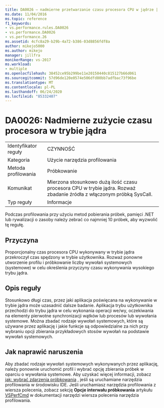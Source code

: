 ```yaml
---
title: DA0026 — nadmierne przetwarzanie czasu procesora CPU w jądrze | Microsoft Docs
ms.date: 11/04/2016
ms.topic: reference
f1_keywords:
- vs.performance.rules.DA0026
- vs.performance.DA0026
- vs.performance.26
ms.assetid: 4cfc8a29-b29b-4a72-b386-03d8856fdf8a
author: mikejo5000
ms.author: mikejo
manager: jillfra
monikerRange: vs-2017
ms.workload:
- multiple
ms.openlocfilehash: 38452ce95b299be11e20150440c815127b66d061
ms.sourcegitcommit: 57d96de120e0574e506dfd80bb7adfbac73f96be
ms.translationtype: MT
ms.contentlocale: pl-PL
ms.lasthandoff: 06/24/2020
ms.locfileid: "85332407"
---
```

# <a name="da0026-excessive-kernel-cpu-time-processing"></a>DA0026: Nadmierne zużycie czasu procesora w trybie jądra

|||
|-|-|
|Identyfikator reguły|CZYNNOŚĆ|
|Kategoria|Użycie narzędzia profilowania|
|Metoda profilowania|Próbkowanie|
|Komunikat|Mierzona stosunkowo dużą ilość czasu procesora CPU w trybie jądra. Rozważ zbadanie źródła z włączonym próbką SysCall.|
|Typ reguły|Informacje|

 Podczas profilowania przy użyciu metod pobierania próbek, pamięci .NET lub rywalizacji o zasoby należy zebrać co najmniej 10 próbek, aby wyzwolić tę regułę.

## <a name="cause"></a>Przyczyna
 Proporcjonalny czas procesora CPU wykonywany w trybie jądra przekroczył czas spędzony w trybie użytkownika. Rozważ ponowne utworzenie profilu i próbkowanie liczby wywołań systemowych (systemowe) w celu określenia przyczyny czasu wykonywania wysokiego trybu jądra.

## <a name="rule-description"></a>Opis reguły
 Stosunkowo długi czas, przez jaki aplikacja poświęcana na wykonywanie w trybie jądra może uzasadnić dalsze badanie. Aplikacja trybu użytkownika przechodzi do trybu jądra w celu wykonania operacji we/wy, oczekiwania na elementy pierwotne synchronizacji wątków lub procesów lub wywołania systemowe. Można zbadać rodzaje wywołań systemowych, które są używane przez aplikację i jakie funkcje są odpowiedzialne za nich przy wybraniu opcji zbierania przykładowych stosów wywołań na podstawie wywołań systemowych.

## <a name="how-to-fix-violations"></a>Jak naprawić naruszenia
 Aby zbadać rodzaje wywołań systemowych wykonywanych przez aplikację, należy ponownie uruchomić profil i wybrać opcję zbierania próbek w oparciu o wywołania systemowe. Aby uzyskać więcej informacji, zobacz [jak: wybrać zdarzenia próbkowania](../profiling/how-to-choose-sampling-events.md) , jeśli są uruchamiane narzędzia profilowania w środowisku IDE. Jeśli uruchamiasz narzędzia profilowania z wiersza polecenia, zobacz sekcję **Opcje interwału próbkowania** artykułu [VSPerfCmd](../profiling/vsperfcmd.md) w dokumentacji narzędzi wiersza polecenia narzędzia profilowania.
